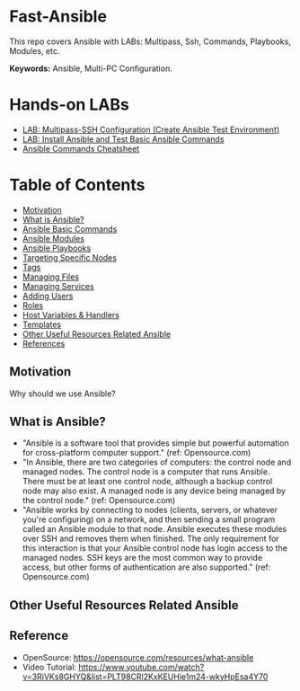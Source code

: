 # Fast-Ansible
This repo covers Ansible with LABs: Multipass, Ssh, Commands, Playbooks, Modules, etc.

**Keywords:** Ansible, Multi-PC Configuration.

# Hands-on LABs
- [LAB: Multipass-SSH Configuration (Create Ansible Test Environment)](https://github.com/omerbsezer/Fast-Ansible/blob/main/Multipass-SSH-Configuration.md)
- [LAB: Install Ansible and Test Basic Ansible Commands]()
- [Ansible Commands Cheatsheet]()

# Table of Contents
- [Motivation](#motivation)
- [What is Ansible?](#whatIsAnsible)
- [Ansible Basic Commands](#modules)    
- [Ansible Modules](#modules)
- [Ansible Playbooks](#playbooks)
- [Targeting Specific Nodes](#)
- [Tags](#)
- [Managing Files](#)
- [Managing Services](#)
- [Adding Users](#)
- [Roles](#)
- [Host Variables & Handlers](#)
- [Templates](#)
- [Other Useful Resources Related Ansible](#resource)
- [References](#references)

## Motivation <a name="motivation"></a>
Why should we use Ansible? 

## What is Ansible? <a name="whatIsAnsible"></a>
- "Ansible is a software tool that provides simple but powerful automation for cross-platform computer support." (ref: Opensource.com)
- "In Ansible, there are two categories of computers: the control node and managed nodes. The control node is a computer that runs Ansible. There must be at least one control node, although a backup control node may also exist. A managed node is any device being managed by the control node." (ref: Opensource.com)
- "Ansible works by connecting to nodes (clients, servers, or whatever you're configuring) on a network, and then sending a small program called an Ansible module to that node. Ansible executes these modules over SSH and removes them when finished. The only requirement for this interaction is that your Ansible control node has login access to the managed nodes. SSH keys are the most common way to provide access, but other forms of authentication are also supported." (ref: Opensource.com)




## Other Useful Resources Related Ansible <a name="resource"></a>

## Reference <a name="references"></a>
- OpenSource: https://opensource.com/resources/what-ansible
- Video Tutorial: https://www.youtube.com/watch?v=3RiVKs8GHYQ&list=PLT98CRl2KxKEUHie1m24-wkyHpEsa4Y70
